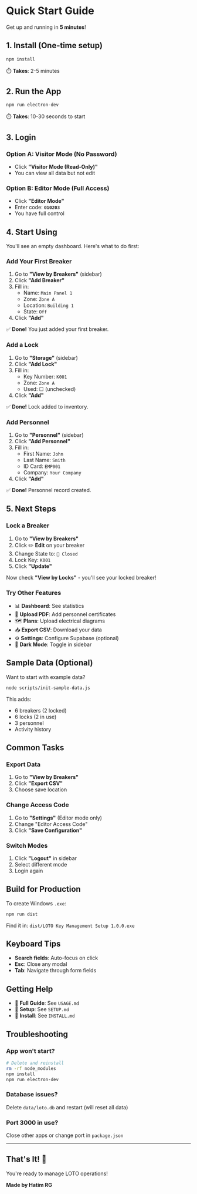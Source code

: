 # Quick Start Guide

Get up and running in **5 minutes**!

## 1. Install (One-time setup)

```bash
npm install
```

⏱️ **Takes**: 2-5 minutes

## 2. Run the App

```bash
npm run electron-dev
```

⏱️ **Takes**: 10-30 seconds to start

## 3. Login

### Option A: Visitor Mode (No Password)
- Click **"Visitor Mode (Read-Only)"**
- You can view all data but not edit

### Option B: Editor Mode (Full Access)
- Click **"Editor Mode"**
- Enter code: **`010203`**
- You have full control

## 4. Start Using

You'll see an empty dashboard. Here's what to do first:

### Add Your First Breaker
1. Go to **"View by Breakers"** (sidebar)
2. Click **"Add Breaker"**
3. Fill in:
   - Name: `Main Panel 1`
   - Zone: `Zone A`
   - Location: `Building 1`
   - State: `Off`
4. Click **"Add"**

✅ **Done!** You just added your first breaker.

### Add a Lock
1. Go to **"Storage"** (sidebar)
2. Click **"Add Lock"**
3. Fill in:
   - Key Number: `K001`
   - Zone: `Zone A`
   - Used: ☐ (unchecked)
4. Click **"Add"**

✅ **Done!** Lock added to inventory.

### Add Personnel
1. Go to **"Personnel"** (sidebar)
2. Click **"Add Personnel"**
3. Fill in:
   - First Name: `John`
   - Last Name: `Smith`
   - ID Card: `EMP001`
   - Company: `Your Company`
4. Click **"Add"**

✅ **Done!** Personnel record created.

## 5. Next Steps

### Lock a Breaker
1. Go to **"View by Breakers"**
2. Click ✏️ **Edit** on your breaker
3. Change State to: `🔴 Closed`
4. Lock Key: `K001`
5. Click **"Update"**

Now check **"View by Locks"** - you'll see your locked breaker!

### Try Other Features
- 📊 **Dashboard**: See statistics
- 📄 **Upload PDF**: Add personnel certificates
- 🗺️ **Plans**: Upload electrical diagrams
- 📥 **Export CSV**: Download your data
- ⚙️ **Settings**: Configure Supabase (optional)
- 🌙 **Dark Mode**: Toggle in sidebar

## Sample Data (Optional)

Want to start with example data?

```bash
node scripts/init-sample-data.js
```

This adds:
- 6 breakers (2 locked)
- 6 locks (2 in use)
- 3 personnel
- Activity history

## Common Tasks

### Export Data
1. Go to **"View by Breakers"**
2. Click **"Export CSV"**
3. Choose save location

### Change Access Code
1. Go to **"Settings"** (Editor mode only)
2. Change "Editor Access Code"
3. Click **"Save Configuration"**

### Switch Modes
1. Click **"Logout"** in sidebar
2. Select different mode
3. Login again

## Build for Production

To create Windows `.exe`:

```bash
npm run dist
```

Find it in: `dist/LOTO Key Management Setup 1.0.0.exe`

## Keyboard Tips

- **Search fields**: Auto-focus on click
- **Esc**: Close any modal
- **Tab**: Navigate through form fields

## Getting Help

- 📖 **Full Guide**: See `USAGE.md`
- 🔧 **Setup**: See `SETUP.md`
- 💾 **Install**: See `INSTALL.md`

## Troubleshooting

### App won't start?
```bash
# Delete and reinstall
rm -rf node_modules
npm install
npm run electron-dev
```

### Database issues?
Delete `data/loto.db` and restart (will reset all data)

### Port 3000 in use?
Close other apps or change port in `package.json`

---

## That's It! 🎉

You're ready to manage LOTO operations!

**Made by Hatim RG**
